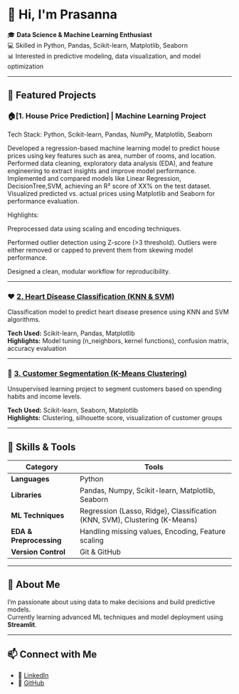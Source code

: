 # 👋 Hi, I'm Prasanna  

🎓 **Data Science & Machine Learning Enthusiast**  
💻 Skilled in Python, Pandas, Scikit-learn, Matplotlib, Seaborn  
📊 Interested in predictive modeling, data visualization, and model optimization  

---

## 🚀 Featured Projects

### 🏠[1. House Price Prediction] | Machine Learning Project

Tech Stack: Python, Scikit-learn, Pandas, NumPy, Matplotlib, Seaborn

Developed a regression-based machine learning model to predict house prices using key features such as area, number of rooms, and location.
Performed data cleaning, exploratory data analysis (EDA), and feature engineering to extract insights and improve model performance.
Implemented and compared models like Linear Regression, DecisionTree,SVM, achieving an R² score of XX% on the test dataset.
Visualized predicted vs. actual prices using Matplotlib and Seaborn for performance evaluation.

Highlights:

Preprocessed data using scaling and encoding techniques.

Performed outlier detection using Z-score (>3 threshold).
Outliers were either removed or capped to prevent them from skewing model performance.

Designed a clean, modular workflow for reproducibility.

---

### ❤️ [2. Heart Disease Classification (KNN & SVM)](./3_Heart_Disease_Classification_KNN_SVM)
Classification model to predict heart disease presence using KNN and SVM algorithms.

**Tech Used:** Scikit-learn, Pandas, Matplotlib  
**Highlights:** Model tuning (n_neighbors, kernel functions), confusion matrix, accuracy evaluation  

---

### 👥 [3. Customer Segmentation (K-Means Clustering)](./4_Customer_Segmentation_KMeans)
Unsupervised learning project to segment customers based on spending habits and income levels.

**Tech Used:** Scikit-learn, Seaborn, Matplotlib  
**Highlights:** Clustering, silhouette score, visualization of customer groups  

---

## 🧠 Skills & Tools
| Category | Tools |
|-----------|--------|
| **Languages** | Python |
| **Libraries** | Pandas, Numpy, Scikit-learn, Matplotlib, Seaborn |
| **ML Techniques** | Regression (Lasso, Ridge), Classification (KNN, SVM), Clustering (K-Means) |
| **EDA & Preprocessing** | Handling missing values, Encoding, Feature scaling |
| **Version Control** | Git & GitHub |

---

## 🧾 About Me
I’m passionate about using data to make decisions and build predictive models.  
Currently learning advanced ML techniques and model deployment using **Streamlit**.  

---

## 📫 Connect with Me
- 💼 [LinkedIn](www.linkedin.com/in/babu-prasanna-9841ba1b4 )  
- 🐍 [GitHub](https://github.com/prasannab)
